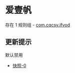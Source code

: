 # 爱壹帆

存在 1 规则组 - [com.cqcsy.ifvod](/src/apps/com.cqcsy.ifvod.ts)

## 更新提示

默认禁用

- [快照-0](https://i.gkd.li/import/13798537)
